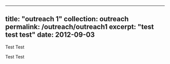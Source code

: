 ----
title: "outreach 1"
collection: outreach
permalink: /outreach/outreach1
excerpt: "test test test"
date: 2012-09-03
----

Test
Test

Test
Test
